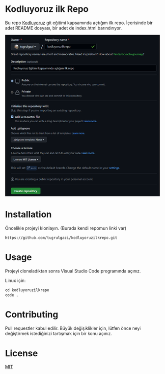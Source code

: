 # Kodluyoruz ilk Repo

Bu repo [Kodluyoruz](https://www.kodluyoruz.org/) git eğitimi kapsamında açtığım ilk repo. İçerisinde bir adet README dosyası, bir adet de index.html barındırıyor.

![repo oluşturma ekran görüntüsü](ProjeGit.PNG)

# Installation

Öncelikle projeyi klonlayın. (Burada kendi repomun linki var)

```
https://github.com/tugrulgazi/kodluyoruzilkrepo.git
```

# Usage

Projeyi cloneladıktan sonra Visual Studio Code programında açınız.

Linux için:

``` 
cd kodluyoruzilkrepo
code . 
```

# Contributing

Pull requestler kabul edilir. Büyük değişiklikler için, lütfen önce neyi değiştirmek istediğinizi tartışmak için bir konu açınız.

# License
[MIT](https://choosealicense.com/licenses/mit/)
